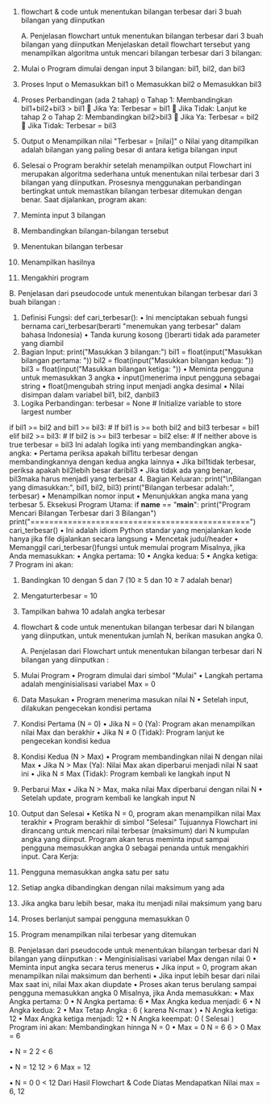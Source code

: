 1. flowchart & code untuk menentukan bilangan terbesar dari 3 buah bilangan yang diinputkan

   A.	Penjelasan flowchart untuk menentukan bilangan terbesar dari 3 buah bilangan yang diinputkan
Menjelaskan detail flowchart tersebut yang menampilkan algoritma untuk mencari bilangan terbesar dari 3 bilangan:
 1.	Mulai 
o	Program dimulai dengan input 3 bilangan: bil1, bil2, dan bil3
 2.	Proses Input 
o	Memasukkan bil1
o	Memasukkan bil2
o	Memasukkan bil3
 3.	Proses Perbandingan (ada 2 tahap) 
o	Tahap 1: Membandingkan bil1+bil2+bil3 > bil1 
	Jika Ya: Terbesar = bil1
	Jika Tidak: Lanjut ke tahap 2
o	Tahap 2: Membandingkan bil2>bil3 
	Jika Ya: Terbesar = bil2
	Jika Tidak: Terbesar = bil3
 4.	Output 
o	Menampilkan nilai "Terbesar = [nilai]"
o	Nilai yang ditampilkan adalah bilangan yang paling besar di antara ketiga bilangan input
 5.	Selesai 
o	Program berakhir setelah menampilkan output
Flowchart ini merupakan algoritma sederhana untuk menentukan nilai terbesar dari 3 bilangan yang diinputkan. Prosesnya menggunakan perbandingan bertingkat untuk memastikan bilangan terbesar ditemukan dengan benar.
Saat dijalankan, program akan:
  1.	Meminta input 3 bilangan
  2.	Membandingkan bilangan-bilangan tersebut
  3.	Menentukan bilangan terbesar
  4.	Menampilkan hasilnya
  5.	Mengakhiri program

B.	Penjelasan dari pseudocode untuk menentukan bilangan terbesar dari  3 buah bilangan :
 1.	Definisi Fungsi:
def cari_terbesar():
•	Ini menciptakan sebuah fungsi bernama cari_terbesar(berarti "menemukan yang terbesar" dalam bahasa Indonesia)
•	Tanda kurung kosong ()berarti tidak ada parameter yang diambil
 2.	Bagian Input:
print("Masukkan 3 bilangan:")
bil1 = float(input("Masukkan bilangan pertama: "))
bil2 = float(input("Masukkan bilangan kedua: "))
bil3 = float(input("Masukkan bilangan ketiga: "))
•	Meminta pengguna untuk memasukkan 3 angka
•	input()menerima input pengguna sebagai string
•	float()mengubah string input menjadi angka desimal
•	Nilai disimpan dalam variabel bil1, bil2, danbil3
 3.	Logika Perbandingan:
terbesar = None  # Initialize variable to store largest number

if bil1 >= bil2 and bil1 >= bil3:  # If bil1 is >= both bil2 and bil3
    terbesar = bil1
elif bil2 >= bil3:                 # If bil2 is >= bil3
    terbesar = bil2
else:                             # If neither above is true
    terbesar = bil3
Ini adalah logika inti yang membandingkan angka-angka:
•	Pertama periksa apakah bil1itu terbesar dengan membandingkannya dengan kedua angka lainnya
•	Jika bil1tidak terbesar, periksa apakah bil2lebih besar daribil3
•	Jika tidak ada yang benar, bil3maka harus menjadi yang terbesar
 4.	Bagian Keluaran:
print("\nBilangan yang dimasukkan:", bil1, bil2, bil3)
print("Bilangan terbesar adalah:", terbesar)
•	Menampilkan nomor input
•	Menunjukkan angka mana yang terbesar
 5.	Eksekusi Program Utama:
if __name__ == "__main__":
    print("Program Mencari Bilangan Terbesar dari 3 Bilangan")
    print("===============================================")
    cari_terbesar()
•	Ini adalah idiom Python standar yang menjalankan kode hanya jika file dijalankan secara langsung
•	Mencetak judul/header
•	Memanggil cari_terbesar()fungsi untuk memulai program
Misalnya, jika Anda memasukkan:
•	Angka pertama: 10
•	Angka kedua: 5
•	Angka ketiga: 7
Program ini akan:
  1.	Bandingkan 10 dengan 5 dan 7 (10 ≥ 5 dan 10 ≥ 7 adalah benar)
  2.	Mengaturterbesar = 10
  3.	Tampilkan bahwa 10 adalah angka terbesar


2. flowchart & code untuk menentukan bilangan terbesar dari N bilangan yang diinputkan, untuk menentukan jumlah N, berikan masukan angka 0.

   A. Penjelasan dari Flowchart untuk menentukan bilangan terbesar dari N bilangan yang diinputkan :
 1.	Mulai Program
•	Program dimulai dari simbol "Mulai"
•	Langkah pertama adalah menginisialisasi variabel Max = 0
 2.	Data Masukan
•	Program menerima masukan nilai N
•	Setelah input, dilakukan pengecekan kondisi pertama
 3.	Kondisi Pertama (N = 0)
•	Jika N = 0 (Ya): Program akan menampilkan nilai Max dan berakhir
•	Jika N ≠ 0 (Tidak): Program lanjut ke pengecekan kondisi kedua
 4.	Kondisi Kedua (N > Max)
•	Program membandingkan nilai N dengan nilai Max
•	Jika N > Max (Ya): Nilai Max akan diperbarui menjadi nilai N saat ini
•	Jika N ≤ Max (Tidak): Program kembali ke langkah input N
 5.	Perbarui Max
•	Jika N > Max, maka nilai Max diperbarui dengan nilai N
•	Setelah update, program kembali ke langkah input N
 6.	Output dan Selesai
•	Ketika N = 0, program akan menampilkan nilai Max terakhir
•	Program berakhir di simbol "Selesai"
   Tujuannya Flowchart ini dirancang untuk mencari nilai terbesar (maksimum) dari N kumpulan angka yang diinput. Program akan terus meminta input sampai pengguna memasukkan angka 0 sebagai penanda untuk mengakhiri input.
Cara Kerja:
  1.	Pengguna memasukkan angka satu per satu
  2.	Setiap angka dibandingkan dengan nilai maksimum yang ada
  3.	Jika angka baru lebih besar, maka itu menjadi nilai maksimum yang baru
  4.	Proses berlanjut sampai pengguna memasukkan 0
  5.	Program menampilkan nilai terbesar yang ditemukan

B. Penjelasan dari pseudocode untuk menentukan bilangan terbesar dari N bilangan yang diinputkan :
•  Menginisialisasi variabel Max dengan nilai 0 
•  Meminta input angka secara terus menerus 
•  Jika input = 0, program akan menampilkan nilai maksimum dan berhenti 
•  Jika input lebih besar dari nilai Max saat ini, nilai Max akan diupdate 
•  Proses akan terus berulang sampai pengguna memasukkan angka 0
   Misalnya, jika Anda memasukkan:
•	Max Angka pertama: 0
•	N Angka pertama: 6
•	Max Angka kedua menjadi: 6
•	N Angka kedua: 2
• Max Tetap Angka : 6 ( karena N<max )
•	N Angka ketiga: 12
•	Max Angka ketiga menjadi: 12
•	N Angka keempat: 0 ( Selesai )
   Program ini akan:
Membandingkan hinnga N = 0
•	Max = 0
N =  6
6 > 0
Max = 6

•	N = 2
2 < 6

•	N = 12
12 > 6
Max = 12

•	N = 0
0 < 12
Dari Hasil Flowchart & Code Diatas Mendapatkan Nilai max = 6, 12




